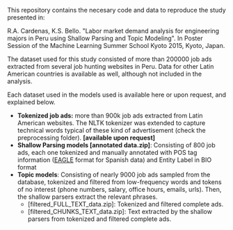 This repository contains the necesary code and data to reproduce the study presented in:

R.A. Cardenas, K.S. Bello. "Labor market demand analysis for engineering majors in Peru using Shallow Parsing and Topic Modeling". In Poster Session of the Machine Learning Summer School Kyoto 2015, Kyoto, Japan.

The dataset used for this study consisted of more than 200000 job ads extracted from several job hunting websites in Peru. Data for other Latin American countries is available as well, although not included in the analysis.

Each dataset used in the models used is available here or upon request, and explained below.
<ul>
	<li><b>Tokenized job ads:</b> more than 900k job ads extracted from Latin American websites. The NLTK tokenizer was extended to capture technical words typical of these kind of advertisement (check the preprocessing folder). <b>[available upon request]</b></li>
	<li><b>Shallow Parsing models [annotated data.zip]</b>: Consisting of 800 job ads, each one tokenized and manually annotated with POS tag information (<a href="http://nlp.lsi.upc.edu/freeling/doc/tagsets/tagset-es.html">EAGLE</a> format for Spanish data) and Entity Label in BIO format</li>
	<li><b>Topic models</b>: Consisting of nearly 9000 job ads sampled from the database, tokenized and filtered from low-frequency words and tokens of no interest (phone numbers, salary, office hours, emails, urls). Then, the shallow parsers extract the relevant phrases.
		<ul>
			<li>[filtered_FULL_TEXT_data.zip]: Tokenized and filtered complete ads.</li>
			<li>[filtered_CHUNKS_TEXT_data.zip]: Text extracted by the shallow parsers from tokenized and filtered complete ads.</li>
		</ul>
	</li>
</ul>